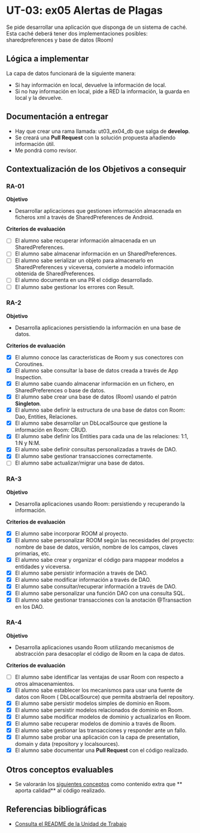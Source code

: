 # UT-03: ex05 Alertas de Plagas

Se pide desarrollar una aplicación que disponga de un sistema de caché. Esta caché deberá tener dos
implementaciones posibles: sharedpreferences y base de datos (Room)

## Lógica a implementar

La capa de datos funcionará de la siguiente manera:

- Si hay información en local, devuelve la información de local.
- Si no hay información en local, pide a RED la información, la guarda en local y la devuelve.

## Documentación a entregar

- Hay que crear una rama llamada: ut03_ex04_db que salga de **develop**.
- Se creará una **Pull Request** con la solución propuesta añadiendo información útil.
- Me pondrá como revisor.

## Contextualización de los Objetivos a consequir

### RA-01

**Objetivo**

- Desarrollar aplicaciones que gestionen información almacenada en ficheros xml a través de
  SharedPreferences de Android.

**Criterios de evaluación**

- [ ] El alumno sabe recuperar información almacenada en un SharedPreferences.
- [ ] El alumno sabe almacenar información en un SharedPreferences.
- [ ] El alumno sabe serializar un objeto para almacenarlo en SharedPreferences y viceversa,
  convierte a modelo información obtenida de SharedPreferences.
- [ ] El alumno documenta en una PR el código desarrollado.
- [ ] El alumno sabe gestionar los errores con Result.

### RA-2

**Objetivo**

- Desarrolla aplicaciones persistiendo la información en una base de datos.

**Criterios de evaluación**

- [x] El alumno conoce las características de Room y sus conectores con Coroutines.
- [x] El alumno sabe consultar la base de datos creada a través de App Inspection.
- [x] El alumno sabe cuando almacenar información en un fichero, en SharedPreferences o base de
  datos.
- [x] El alumno sabe crear una base de datos (Room) usando el patrón **Singleton**.
- [x] El alumno sabe definir la estructura de una base de datos con Room: Dao, Entities, Relaciones.
- [x] El alumno sabe desarrollar un DbLocalSource que gestione la información en Room: CRUD.
- [x] El alumno sabe definir los Entities para cada una de las relaciones: 1:1, 1:N y N:M.
- [x] El alumno sabe definir consultas personalizadas a través de DAO.
- [x] El alumno sabe gestionar transacciones correctamente.
- [ ] El alumno sabe actualizar/migrar una base de datos.

### RA-3

**Objetivo**

- Desarrolla aplicaciones usando Room: persistiendo y recuperando la información.

**Criterios de evaluación**

- [x] El alumno sabe incorporar ROOM al proyecto.
- [x] El alumno sabe personalizar ROOM según las necesidades del proyecto: nombre de base de datos,
  versión, nombre de los campos, claves primarias, etc.
- [x] El alumno sabe crear y organizar el código para mappear modelos a entidades y viceversa.
- [x] El alumno sabe persistir información a través de DAO.
- [x] El alumno sabe modificar información a través de DAO.
- [x] El alumno sabe consultar/recuperar información a través de DAO.
- [x] El alumno sabe personalizar una función DAO con una consulta SQL.
- [x] El alumno sabe gestionar transacciones con la anotación @Transaction en los DAO.

### RA-4

**Objetivo**

- Desarrolla aplicaciones usando Room utilizando mecanismos de abstracción para desacoplar el código
  de Room en la capa de datos.

**Criterios de evaluación**

- [ ] El alumno sabe identificar las ventajas de usar Room con respecto a otros almacenamientos.
- [x] El alumno sabe establecer los mecanismos para usar una fuente de datos con Room (
  DbLocalSource) que permita abstraerla del repository.
- [x] El alumno sabe persistir modelos simples de dominio en Room.
- [x] El alumno sabe persistir modelos relacionados de dominio en Room.
- [x] El alumno sabe modificar modelos de dominio y actualizarlos en Room.
- [x] El alumno sabe recuperar modelos de dominio a través de Room.
- [x] El alumno sabe gestionar las transacciones y responder ante un fallo.
- [x] El alumno sabe probar una aplicación con la capa de presentation, domain y data (repository y
  localsources).
- [x] El alumno sabe documentar una **Pull Request** con el código realizado.

## Otros conceptos evaluables

- Se valorarán los [siguientes conceptos](../../../../../../../../../) como contenido extra que **
  aporta calidad** al código realizado.

## Referencias bibliográficas

- [Consulta el README de la Unidad de Trabajo](../)